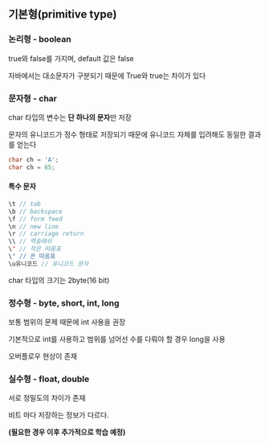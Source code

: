 ## 기본형(primitive type)

### 논리형 - boolean

true와 false를 가지며, default 값은 false

자바에서는 대소문자가 구분되기 때문에 True와 true는 차이가 있다



### 문자형 - char

char 타입의 변수는 **단 하나의 문자**만 저장

문자의 유니코드가 정수 형태로 저장되기 때문에 유니코드 자체를 입려해도 동일한 결과를 얻는다

```java
char ch = 'A';
char ch = 65;
```

#### 특수 문자

```java
\t // tab
\b // backspace
\f // form feed
\n // new line
\r // carriage return
\\ // 역슬래쉬
\' // 작은 따옴표
\" // 큰 따옴표
\u유니코드 // 유니코드 문자
```

char 타입의 크기는 2byte(16 bit)



### 정수형 - byte, short, int, long

보통 범위의 문제 때문에 int 사용을 권장

기본적으로 int를 사용하고 범위를 넘어선 수를 다뤄야 할 경우 long을 사용

오버플로우 현상이 존재



### 실수형 - float, double

서로 정밀도의 차이가 존재

비트 마다 저장하는 정보가 다르다.

**(필요한 경우 이후 추가적으로 학습 예정)**
